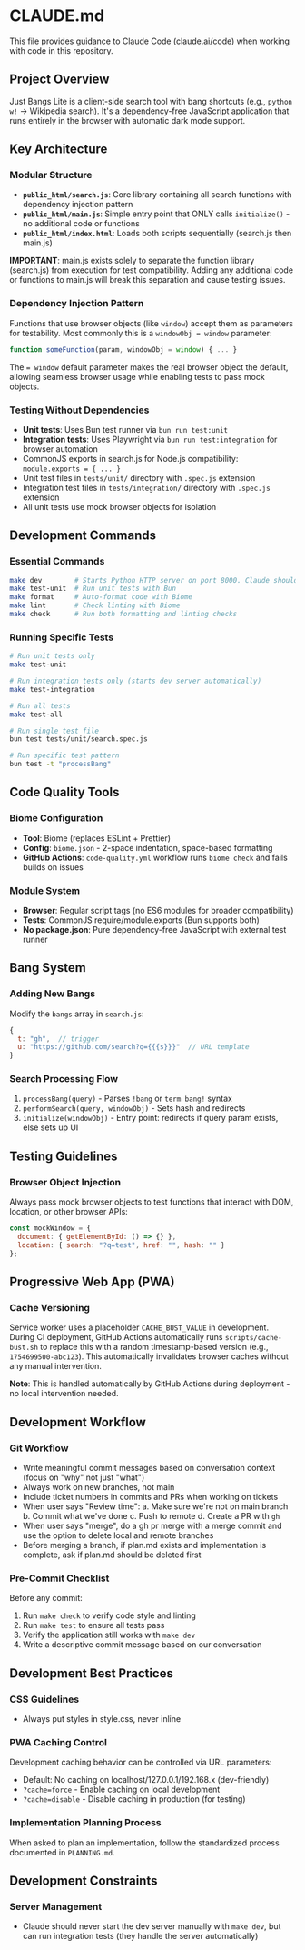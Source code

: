 # CLAUDE.md

This file provides guidance to Claude Code (claude.ai/code) when working with code in this repository.

## Project Overview

Just Bangs Lite is a client-side search tool with bang shortcuts (e.g., `python w!` → Wikipedia search). It's a dependency-free JavaScript application that runs entirely in the browser with automatic dark mode support.

## Key Architecture

### Modular Structure
- **`public_html/search.js`**: Core library containing all search functions with dependency injection pattern
- **`public_html/main.js`**: Simple entry point that ONLY calls `initialize()` - no additional code or functions
- **`public_html/index.html`**: Loads both scripts sequentially (search.js then main.js)

**IMPORTANT**: main.js exists solely to separate the function library (search.js) from execution for test compatibility. Adding any additional code or functions to main.js will break this separation and cause testing issues.

### Dependency Injection Pattern
Functions that use browser objects (like `window`) accept them as parameters for testability. Most commonly this is a `windowObj = window` parameter:
```javascript
function someFunction(param, windowObj = window) { ... }
```

The `= window` default parameter makes the real browser object the default, allowing seamless browser usage while enabling tests to pass mock objects.

### Testing Without Dependencies
- **Unit tests**: Uses Bun test runner via `bun run test:unit` 
- **Integration tests**: Uses Playwright via `bun run test:integration` for browser automation
- CommonJS exports in search.js for Node.js compatibility: `module.exports = { ... }`
- Unit test files in `tests/unit/` directory with `.spec.js` extension
- Integration test files in `tests/integration/` directory with `.spec.js` extension
- All unit tests use mock browser objects for isolation

## Development Commands

### Essential Commands
```bash
make dev        # Starts Python HTTP server on port 8000. Claude shouldn't run this - user handles dev server
make test-unit  # Run unit tests with Bun
make format     # Auto-format code with Biome
make lint       # Check linting with Biome
make check      # Run both formatting and linting checks
```

### Running Specific Tests
```bash
# Run unit tests only
make test-unit

# Run integration tests only (starts dev server automatically)
make test-integration

# Run all tests
make test-all

# Run single test file
bun test tests/unit/search.spec.js

# Run specific test pattern
bun test -t "processBang"
```

## Code Quality Tools

### Biome Configuration
- **Tool**: Biome (replaces ESLint + Prettier)
- **Config**: `biome.json` - 2-space indentation, space-based formatting
- **GitHub Actions**: `code-quality.yml` workflow runs `biome check` and fails builds on issues

### Module System
- **Browser**: Regular script tags (no ES6 modules for broader compatibility)
- **Tests**: CommonJS require/module.exports (Bun supports both)
- **No package.json**: Pure dependency-free JavaScript with external test runner

## Bang System

### Adding New Bangs
Modify the `bangs` array in `search.js`:
```javascript
{
  t: "gh",  // trigger
  u: "https://github.com/search?q={{{s}}}"  // URL template
}
```

### Search Processing Flow
1. `processBang(query)` - Parses `!bang` or `term bang!` syntax
2. `performSearch(query, windowObj)` - Sets hash and redirects
3. `initialize(windowObj)` - Entry point: redirects if query param exists, else sets up UI

## Testing Guidelines

### Browser Object Injection
Always pass mock browser objects to test functions that interact with DOM, location, or other browser APIs:
```javascript
const mockWindow = {
  document: { getElementById: () => {} },
  location: { search: "?q=test", href: "", hash: "" }
};
```

## Progressive Web App (PWA)

### Cache Versioning
Service worker uses a placeholder `CACHE_BUST_VALUE` in development. During CI deployment, GitHub Actions automatically runs `scripts/cache-bust.sh` to replace this with a random timestamp-based version (e.g., `1754699500-abc123`). This automatically invalidates browser caches without any manual intervention. 

**Note**: This is handled automatically by GitHub Actions during deployment - no local intervention needed.

## Development Workflow

### Git Workflow
- Write meaningful commit messages based on conversation context (focus on "why" not just "what")
- Always work on new branches, not main
- Include ticket numbers in commits and PRs when working on tickets
- When user says "Review time":
  a. Make sure we're not on main branch
  b. Commit what we've done
  c. Push to remote
  d. Create a PR with `gh`
- When user says "merge", do a gh pr merge with a merge commit and use the option to delete local and remote branches
- Before merging a branch, if plan.md exists and implementation is complete, ask if plan.md should be deleted first

### Pre-Commit Checklist
Before any commit:
1. Run `make check` to verify code style and linting
2. Run `make test` to ensure all tests pass
3. Verify the application still works with `make dev`
4. Write a descriptive commit message based on our conversation

## Development Best Practices

### CSS Guidelines
- Always put styles in style.css, never inline

### PWA Caching Control
Development caching behavior can be controlled via URL parameters:
- Default: No caching on localhost/127.0.0.1/192.168.x (dev-friendly)
- `?cache=force` - Enable caching on local development
- `?cache=disable` - Disable caching in production (for testing)

### Implementation Planning Process
When asked to plan an implementation, follow the standardized process documented in `PLANNING.md`.

## Development Constraints

### Server Management
- Claude should never start the dev server manually with `make dev`, but can run integration tests (they handle the server automatically)